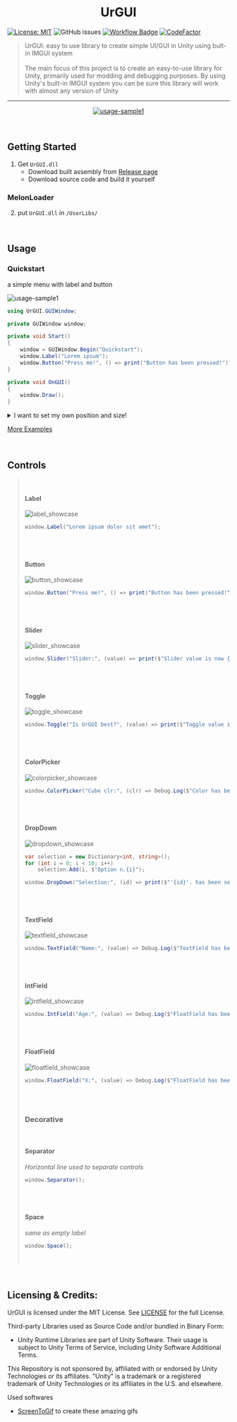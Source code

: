 
<h1 align="center">UrGUI</h1>

[![License: MIT](https://img.shields.io/badge/License-MIT-yellow.svg)](https://opensource.org/licenses/MIT) ![GitHub issues](https://img.shields.io/github/issues/Hirashi3630/UrGUI) [![Workflow Badge](https://github.com/Hirashi3630/UrGUI/actions/workflows/ReleaseBuild.yml/badge.svg)](https://github.com/Hirashi3630/UrGUI/actions/workflows/ReleaseBuild.yml) [![CodeFactor](https://www.codefactor.io/repository/github/hirashi3630/urgui/badge/main)](https://www.codefactor.io/repository/github/hirashi3630/urgui/overview/main)

> UrGUI: easy to use library to create simple UI/GUI in Unity using bult-in IMGUI system
> <br><br>
> The main focus of this project is to create an easy-to-use library for Unity, primarily used for modding and debugging purposes. By using Unity's built-in IMGUI system you can be sure this library will work with almost any version of Unity

----

<p align="center">
  <a href="UrGUI.Examples/CompleteExample.cs" >
    <img src="Assets/Media/complete_showcase.gif?raw=true" alt="usage-sample1">
  </a>
<br>
  
</p>

<br>

## Getting Started

1. Get `UrGUI.dll`
   - Download built assembly from [Release page](https://github.com/Hirashi3630/UrGUI/releases)
   - Download source code and build it yourself

### MelonLoader

2. put `UrGUI.dll` in `/UserLibs/`

<br>


## Usage

### Quickstart

a simple menu with label and button

<img src="Assets/Media/quickstart_showcase.gif?raw=true" alt="usage-sample1">

```cs
using UrGUI.GUIWindow;

private GUIWindow window;

private void Start()
{
    window = GUIWindow.Begin("Quickstart");
    window.Label("Lorem ipsum");
    window.Button("Press me!", () => print("Button has been pressed!"));
}

private void OnGUI()
{
    window.Draw();
}
```

<details><summary>I want to set my own position and size!</summary><blockquote>

(x, y, width, height)

  ```cs
  window = GUIWindow.Begin("Custom size!", startX: 50, 50, 200, 600);
  ```

</blockquote></details>

<a href="UrGUI.Examples/">More Examples</a>

<br>

## Controls

<blockquote>

<br>

#### Label

<img src="Assets/Media/label_showcase.gif?raw=true" alt="label_showcase">


  ```cs
  window.Label("Lorem ipsum dolor sit amet");
  ```

<br><br>

#### Button

  <img src="Assets/Media/button_showcase.gif?raw=true" alt="button_showcase">


  ```cs
 window.Button("Press me!", () => print("Button has been pressed!"));
  ```

<br><br>

#### Slider

  <img src="Assets/Media/slider_showcase.gif?raw=true" alt="slider_showcase">


  ```cs
  window.Slider("Slider:", (value) => print($"Slider value is now {value}"), 0.69f, 0f, 1f, true);
  ```

<br><br>

#### Toggle

  <img src="Assets/Media/toggle_showcase.gif?raw=true" alt="toggle_showcase">


  ```cs
  window.Toggle("Is UrGUI best?", (value) => print($"Toggle value is now {value}"), false);
  ```

<br><br>

#### ColorPicker

  <img src="Assets/Media/colorpicker_showcase.gif?raw=true" alt="colorpicker_showcase">


  ```cs
  window.ColorPicker("Cube clr:", (clr) => Debug.Log($"Color has been changed to {clr}"), Color.red);
  ```

<br><br>

#### DropDown

  <img src="Assets/Media/dropdown_showcase.gif?raw=true" alt="dropdown_showcase">


  ```cs
  var selection = new Dictionary<int, string>();
  for (int i = 0; i < 10; i++)
      selection.Add(i, $"Option n.{i}");

  window.DropDown("Selection:", (id) => print($"'{id}'. has been selected!"), 0,  selection); 
  ```

<br><br>

#### TextField

  <img src="Assets/Media/textfield_showcase.gif?raw=true" alt="textfield_showcase">


  ```cs
  window.TextField("Name:", (value) => Debug.Log($"TextField has been changed to '{value}'"), "Sample Text");
  ```

<br><br>

#### IntField

  <img src="Assets/Media/intfield_showcase.gif?raw=true" alt="intfield_showcase">


  ```cs
  window.IntField("Age:", (value) => Debug.Log($"FloatField has been changed to '{value}'"), 1234);
  ```

<br><br>

#### FloatField

  <img src="Assets/Media/floatfield_showcase.gif?raw=true" alt="floatfield_showcase">


  ```cs
  window.FloatField("X:", (value) => Debug.Log($"FloatField has been changed to '{value}'"), 12.34f);
  ```

<br><br>

### Decorative

<br>

#### Separator

<!--<img src="Assets/Media/separator_showcase.gif?raw=true" alt="separator_showcase">-->

*Horizontal line used to separate controls*

  ```cs
  window.Separator();
  ```

<br><br>

#### Space

*same as empty label*

  ```cs
  window.Space();
  ```

<br>

</blockquote>

<br>

## Licensing & Credits:

UrGUI is licensed under the MIT License. See [LICENSE](https://github.com/Hirashi3630/UrGUI/blob/main/LICENSE) for the full License.

Third-party Libraries used as Source Code and/or bundled in Binary Form:
- Unity Runtime Libraries are part of Unity Software.
  Their usage is subject to Unity Terms of Service, including Unity Software Additional Terms.

This Repository is not sponsored by, affiliated with or endorsed by Unity Technologies or its affiliates.
"Unity" is a trademark or a registered trademark of Unity Technologies or its affiliates in the U.S. and elsewhere.

Used softwares
 - [ScreenToGif](https://github.com/NickeManarin/ScreenToGif) to create these amazing gifs